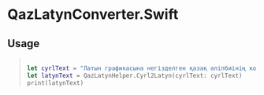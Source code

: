 # QazLatynConverter.Swift

## Usage
> ``` Swift
>
> let cyrlText = "Латын графикасына негізделген қазақ әліпбиінің конвертері"
> let latynText = QazLatynHelper.Cyrl2Latyn(cyrlText: cyrlText)
> print(latynText)
> ```
